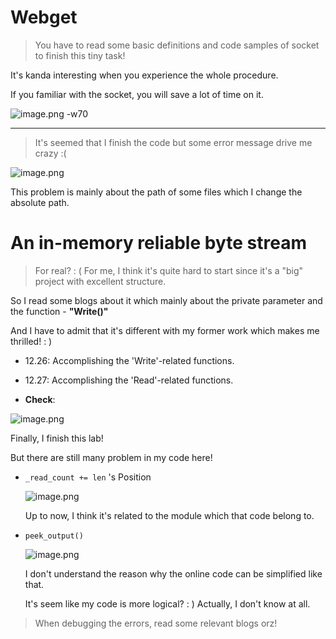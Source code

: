 # **Webget**

> You have to read some basic definitions and code samples of socket to finish this tiny task!

  It's kanda interesting when you experience the whole procedure.

  If you familiar with the socket, you will save a lot of time on it.

  ![image.png -w70](https://s2.loli.net/2021/12/22/XgWpPQoYjCNzVvI.png)

  ---
  
  >It's seemed that I finish the code but some error message drive me crazy :(

![image.png](https://s2.loli.net/2021/12/21/2d64eJCkWmSwoDj.png)

  This problem is mainly about the path of some files which I change the absolute path.

# **An in-memory reliable byte stream**

>For real? : (
For me, I think it's quite hard to start since it's a "big" project with excellent structure.

So I read some blogs about it which mainly about the private parameter and the function - **"Write()"**

And I have to admit that it's different with my former work which makes me thrilled! : )

* 12.26: Accomplishing the 'Write'-related functions.

* 12.27: Accomplishing the 'Read'-related functions.

* **Check**:

![image.png](https://s2.loli.net/2021/12/27/kK49wBltxVA7LZP.png)

Finally, I finish this lab!

But there are still many problem in my code here!
 
* `_read_count += len` 's Position

    ![image.png](https://s2.loli.net/2021/12/28/CAzmHpl1fU6nQDO.png)
    
    Up to now, I think it's related to the module which that code belong to.
    
* `peek_output()`

    ![image.png](https://s2.loli.net/2021/12/28/mRGP9k54XFTOdt3.png)

    I don't understand the reason why the online code can be simplified like that.
    
    It's seem like my code is more logical? : ) Actually, I don't know at all.
>When debugging the errors, read some relevant blogs orz!      
